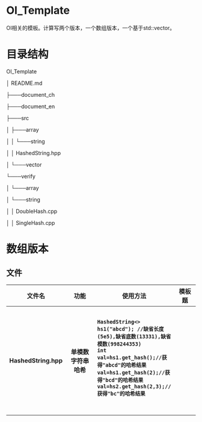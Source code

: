 # OI_Template
 OI相关的模板。计算写两个版本，一个数组版本，一个基于std::vector。

# 目录结构
OI_Template

│   README.md

├───document_ch

├───document_en

├───src

│   ├───array

│   │   └───string

│   │           HashedString.hpp

│   └───vector

└───verify

│   └───array

│       └───string

│   │          DoubleHash.cpp

│   │          SingleHash.cpp

# 数组版本
## 文件
<table width="500px">
<tr><th width="10%">文件名</th><th width="30%">功能</th><th width="40%">使用方法</th><th width="20%">模板题</th></tr>
<tr>
    <th>HashedString.hpp</th>
    <th>单模数字符串哈希</th>
    <th>
        <pre align="left">
            <code>
HashedString<> hs1("abcd"); //缺省长度(5e5),缺省底数(13331),缺省模数(998244353)
int val=hs1.get_hash();//获得"abcd"的哈希结果
val=hs1.get_hash(2);//获得"bcd"的哈希结果
val=hs2.get_hash(2,3);//获得"bc"的哈希结果
            </code>
        </pre>
    </th>
    <th></th>
</tr>
</table>